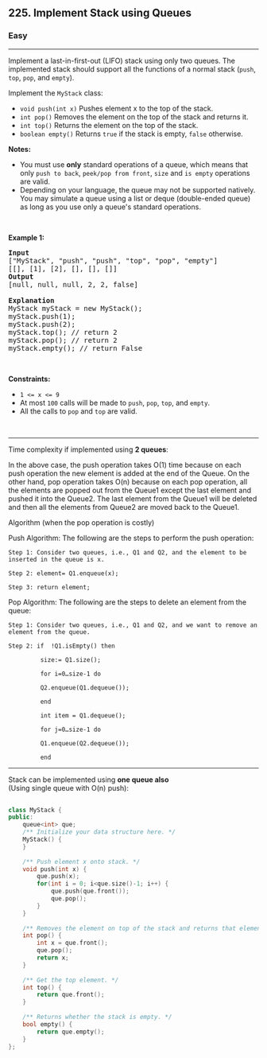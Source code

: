 <h2>225. Implement Stack using Queues</h2><h3>Easy</h3><hr><div><p>Implement a last-in-first-out (LIFO) stack using only two queues. The implemented stack should support all the functions of a normal stack (<code>push</code>, <code>top</code>, <code>pop</code>, and <code>empty</code>).</p>

<p>Implement the <code>MyStack</code> class:</p>

<ul>
	<li><code>void push(int x)</code> Pushes element x to the top of the stack.</li>
	<li><code>int pop()</code> Removes the element on the top of the stack and returns it.</li>
	<li><code>int top()</code> Returns the element on the top of the stack.</li>
	<li><code>boolean empty()</code> Returns <code>true</code> if the stack is empty, <code>false</code> otherwise.</li>
</ul>

<p><b>Notes:</b></p>

<ul>
	<li>You must use <strong>only</strong> standard operations of a queue, which means that only <code>push to back</code>, <code>peek/pop from front</code>, <code>size</code> and <code>is empty</code> operations are valid.</li>
	<li>Depending on your language, the queue may not be supported natively. You may simulate a queue using a list or deque (double-ended queue) as long as you use only a queue's standard operations.</li>
</ul>

<p>&nbsp;</p>
<p><strong>Example 1:</strong></p>

<pre><strong>Input</strong>
["MyStack", "push", "push", "top", "pop", "empty"]
[[], [1], [2], [], [], []]
<strong>Output</strong>
[null, null, null, 2, 2, false]

<strong>Explanation</strong>
MyStack myStack = new MyStack();
myStack.push(1);
myStack.push(2);
myStack.top(); // return 2
myStack.pop(); // return 2
myStack.empty(); // return False
</pre>

<p>&nbsp;</p>
<p><strong>Constraints:</strong></p>

<ul>
	<li><code>1 &lt;= x &lt;= 9</code></li>
	<li>At most <code>100</code> calls will be made to <code>push</code>, <code>pop</code>, <code>top</code>, and <code>empty</code>.</li>
	<li>All the calls to <code>pop</code> and <code>top</code> are valid.</li>
</ul>
<div>
<p>&nbsp;</p>
	
<hr>
<p>Time complexity if implemented using <strong>2 queues</strong>:<br>
	
In the above case, the push operation takes O(1) time because on each push operation the new element is added at the end of the Queue. On the other hand, pop operation takes O(n) because on each pop operation, all the elements are popped out from the Queue1 except the last element and pushed it into the Queue2. The last element from the Queue1 will be deleted and then all the elements from Queue2 are moved back to the Queue1.

Algorithm (when the pop operation is costly)

Push Algorithm:
The following are the steps to perform the push operation:

	Step 1: Consider two queues, i.e., Q1 and Q2, and the element to be inserted in the queue is x.

	Step 2: element= Q1.enqueue(x);

	Step 3: return element;

Pop Algorithm:
The following are the steps to delete an element from the queue:
	
	Step 1: Consider two queues, i.e., Q1 and Q2, and we want to remove an element from the queue.

	Step 2: if  !Q1.isEmpty() then

		     size:= Q1.size();

		     for i=0…size-1 do

		     Q2.enqueue(Q1.dequeue());

		     end

		     int item = Q1.dequeue();

		     for j=0…size-1 do

		     Q1.enqueue(Q2.dequeue());

		     end
</p>
<hr>
<p>Stack can be implemented using <strong>one queue also </strong><br>(Using single queue with O(n) push): </p>
	
```cpp
	
class MyStack {
public:
    queue<int> que;
    /** Initialize your data structure here. */
    MyStack() {
    }
    
    /** Push element x onto stack. */
    void push(int x) {
        que.push(x);
        for(int i = 0; i<que.size()-1; i++) {
            que.push(que.front());
            que.pop();
        }
    }
    
    /** Removes the element on top of the stack and returns that element. */
    int pop() {
        int x = que.front();
        que.pop();
        return x;
    }
    
    /** Get the top element. */
    int top() {
        return que.front();
    }
    
    /** Returns whether the stack is empty. */
    bool empty() {
        return que.empty();
    }
};
				       
```
</div>
